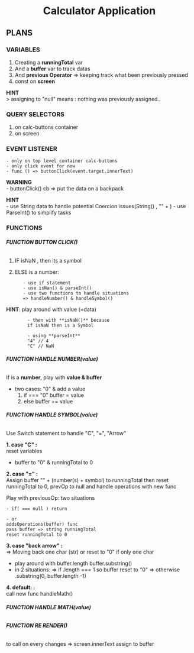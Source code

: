 # <h1 align="center"> Calculator Application </h1>


## **PLANS**


### VARIABLES 

1. Creating a **runningTotal** var 
2. And a **buffer** var to track datas
3. And **previous Operator**
   => keeping track what been previously pressed
4. const on **screen** 

  **HINT** <br/>
      > assigning to "null" means : nothing was previously assigned..


### QUERY SELECTORS
1. on calc-buttons container
2. on screen 



###  EVENT LISTENER 

    - only on top level container calc-buttons
    - only click event for now
    - func () => buttonClick(event.target.innerText)



  **WARNING** <br/>
      - buttonClick() cb 
        => put the data on a backpack 

  **HINT** <br/>
      - use String data to handle potential Coercion issues(String() , "" + )
      - use ParseInt() to simplify tasks  



###  FUNCTIONS



###### **FUNCTION BUTTON CLICK()**

1. IF isNaN , then its a symbol

2. ELSE is a number: 

          - use if statement
          - use isNan() & parseInt()
          - use two functions to handle situations
          => handleNumber() & handleSymbol()


  **HINT**: play around with value (=data) <br/> 

            - then with **isNaN()** because
            if isNaN then is a Symbol

            - using **parseInt** 
            "4" // 4 
            "C" // NaN





###### **FUNCTION HANDLE NUMBER(value)**
If is a **number**, play with **value & buffer** 

  - two cases: "0" & add a value
    1. if === "0" buffer = value
    2. else buffer += value




######  **FUNCTION HANDLE SYMBOL(value)**
Use Switch statement to handle "C", "=",  "Arrow"

**1. case "C" :** <br/>
  reset variables
  - buffer to "0"  & runningTotal to 0

**2. case "=" :** <br/>
  Assign buffer "" + (number(s) + symbol) to runningTotal
  then reset runningTotal to 0, prevOp to null and 
  handle operations with new func 

  Play with previousOp:  two situations <br/>

    - if( === null ) return
    
    - or
    addsOperations(buffer) func
    pass buffer => string runningTotal
    reset runningTotal to 0

**3. case "back arrow" :** <br/>
  => Moving back one char (str) or reset to "0" if only one char
  
  - play around with 
        buffer.length
        buffer.substring()
  - in 2 situations: 
    => if .length === 1 so buffer reset to "0"
    => otherwise .substring(0, buffer.length -1)

**4. default: :** <br/>
  call new func handleMath()





###### **FUNCTION HANDLE MATH(value)**





###### **FUNCTION RE RENDER()**
to call on every changes 
      => screen.innerText assign to buffer


